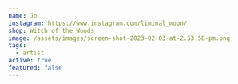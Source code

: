 ```yaml
---
name: Jo
instagram: https://www.instagram.com/liminal_moon/
shop: Witch of the Woods
image: /assets/images/screen-shot-2023-02-03-at-2.53.58-pm.png
tags:
  - artist
active: true
featured: false
---
```

